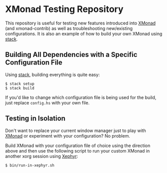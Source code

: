 # XMonad Testing Repository

This repository is useful for testing new features introduced into
[XMonad][] (and xmonad-contrib) as well as troubleshooting
new/existing configurations.  It is also an example of how to build
your own XMonad using [stack][].

## Building All Dependencies with a Specific Configuration File

Using [stack][], building everything is quite easy:

    $ stack setup
    $ stack build

If you'd like to change which configuration file is being used for the
build, just replace `config.hs` with your own file.

## Testing in Isolation

Don't want to replace your current window manager just to play with
[XMonad][] or experiment with your configuration?  No problem.

Build XMonad with your configuration file of choice using the
direction above and then use the following script to run your custom
XMonad in another xorg session using [Xephyr][]:

    $ bin/run-in-xephyr.sh

[xmonad]: http://xmonad.org/
[stack]: https://docs.haskellstack.org/en/stable/README/
[xephyr]: https://www.freedesktop.org/wiki/Software/Xephyr/
